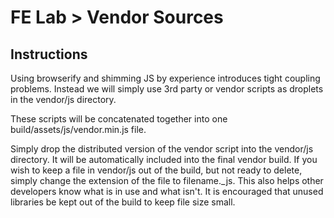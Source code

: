 FE Lab > Vendor Sources
=================

Instructions
-------------

Using browserify and shimming JS by experience introduces tight coupling problems. Instead we will simply use 3rd party or vendor scripts as droplets in the vendor/js directory.

These scripts will be concatenated together into one build/assets/js/vendor.min.js file.

Simply drop the distributed version of the vendor script into the vendor/js directory. It will be automatically included into the final vendor build. If you wish to keep a file in vendor/js out of the build, but not ready to delete, simply change the extension of the file to filename._js. This also helps other developers know what is in use and what isn't. It is encouraged that unused libraries be kept out of the build to keep file size small.